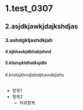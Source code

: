 # 1.test_0307
## 2.asjdkjawkjdajkshdjas
### 3.ashdgkljashdkjah
#### 4.kjbhaskjdbhakjshnd
##### 5.klansjkldhalksjdla
###### 6.knalsjkhndjahldjkwndkljahs
- 항목1
- 항목2
  - 하위항복
